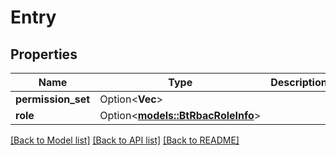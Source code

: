 # Entry

## Properties

Name | Type | Description | Notes
------------ | ------------- | ------------- | -------------
**permission_set** | Option<**Vec<String>**> |  | [optional]
**role** | Option<[**models::BtRbacRoleInfo**](BTRbacRoleInfo.md)> |  | [optional]

[[Back to Model list]](../README.md#documentation-for-models) [[Back to API list]](../README.md#documentation-for-api-endpoints) [[Back to README]](../README.md)



